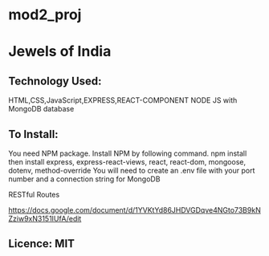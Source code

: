 # mod2_proj
# Jewels of India
## Technology Used: 
HTML,CSS,JavaScript,EXPRESS,REACT-COMPONENT NODE JS with MongoDB database
## To Install:
You need NPM package. Install NPM by following command.
npm install
then install  express, express-react-views, react, react-dom, mongoose, dotenv, method-override
You will need to create an .env file with your port number and a connection string for MongoDB

RESTful Routes

https://docs.google.com/document/d/1YVKtYd86JHDVGDqve4NGto73B9kNZziw9xN3151IUfA/edit

## Licence: MIT



